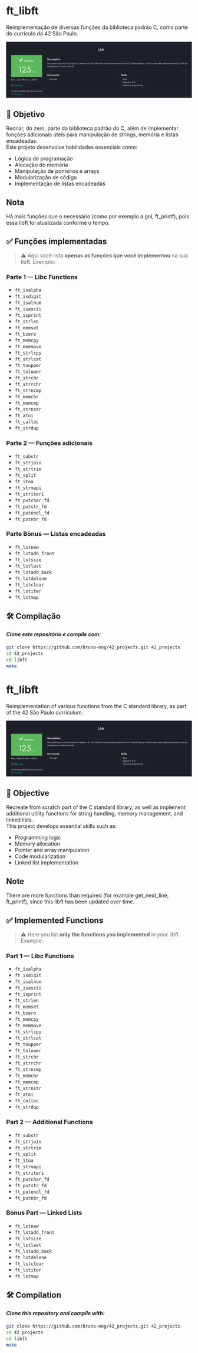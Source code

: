 # ft_libft

Reimplementação de diversas funções da biblioteca padrão C, como parte do currículo da 42 São Paulo.

![nota libft](../images/libft-125.png)

## 📌 Objetivo

Recriar, do zero, parte da biblioteca padrão do C, além de implementar funções adicionais úteis para manipulação de strings, memória e listas encadeadas.  
Este projeto desenvolve habilidades essenciais como:
- Lógica de programação
- Alocação de memória
- Manipulação de ponteiros e arrays
- Modularização de código
- Implementação de listas encadeadas

## Nota
Há mais funções que o necessário (como por exemplo a gnl, ft_printf), pois essa libft foi atualizada conforme o tempo.

## ✅ Funções implementadas

> ⚠️ Aqui você lista **apenas as funções que você implementou** na sua libft. Exemplo:

### Parte 1 — Libc Functions

- `ft_isalpha`
- `ft_isdigit`
- `ft_isalnum`
- `ft_isascii`
- `ft_isprint`
- `ft_strlen`
- `ft_memset`
- `ft_bzero`
- `ft_memcpy`
- `ft_memmove`
- `ft_strlcpy`
- `ft_strlcat`
- `ft_toupper`
- `ft_tolower`
- `ft_strchr`
- `ft_strrchr`
- `ft_strncmp`
- `ft_memchr`
- `ft_memcmp`
- `ft_strnstr`
- `ft_atoi`
- `ft_calloc`
- `ft_strdup`

### Parte 2 — Funções adicionais

- `ft_substr`
- `ft_strjoin`
- `ft_strtrim`
- `ft_split`
- `ft_itoa`
- `ft_strmapi`
- `ft_striteri`
- `ft_putchar_fd`
- `ft_putstr_fd`
- `ft_putendl_fd`
- `ft_putnbr_fd`

### Parte Bônus — Listas encadeadas

- `ft_lstnew`
- `ft_lstadd_front`
- `ft_lstsize`
- `ft_lstlast`
- `ft_lstadd_back`
- `ft_lstdelone`
- `ft_lstclear`
- `ft_lstiter`
- `ft_lstmap`

## 🛠️ Compilação

#### ***Clone este repositório e compile com:***

```bash
git clone https://github.com/Bruno-nog/42_projects.git 42_projects
cd 42_projects
cd libft
make
```

# ft_libft

Reimplementation of various functions from the C standard library, as part of the 42 São Paulo curriculum.

![libft grade](../images/libft-125.png)

## 📌 Objective

Recreate from scratch part of the C standard library, as well as implement additional utility functions for string handling, memory management, and linked lists.  
This project develops essential skills such as:  
- Programming logic  
- Memory allocation  
- Pointer and array manipulation  
- Code modularization  
- Linked list implementation  

## Note
There are more functions than required (for example get_next_line, ft_printf), since this libft has been updated over time.

## ✅ Implemented Functions

> ⚠️ Here you list **only the functions you implemented** in your libft. Example:

### Part 1 — Libc Functions

- `ft_isalpha`  
- `ft_isdigit`  
- `ft_isalnum`  
- `ft_isascii`  
- `ft_isprint`  
- `ft_strlen`  
- `ft_memset`  
- `ft_bzero`  
- `ft_memcpy`  
- `ft_memmove`  
- `ft_strlcpy`  
- `ft_strlcat`  
- `ft_toupper`  
- `ft_tolower`  
- `ft_strchr`  
- `ft_strrchr`  
- `ft_strncmp`  
- `ft_memchr`  
- `ft_memcmp`  
- `ft_strnstr`  
- `ft_atoi`  
- `ft_calloc`  
- `ft_strdup`  

### Part 2 — Additional Functions

- `ft_substr`  
- `ft_strjoin`  
- `ft_strtrim`  
- `ft_split`  
- `ft_itoa`  
- `ft_strmapi`  
- `ft_striteri`  
- `ft_putchar_fd`  
- `ft_putstr_fd`  
- `ft_putendl_fd`  
- `ft_putnbr_fd`  

### Bonus Part — Linked Lists

- `ft_lstnew`  
- `ft_lstadd_front`  
- `ft_lstsize`  
- `ft_lstlast`  
- `ft_lstadd_back`  
- `ft_lstdelone`  
- `ft_lstclear`  
- `ft_lstiter`  
- `ft_lstmap`  

## 🛠️ Compilation

#### ***Clone this repository and compile with:***

```bash
git clone https://github.com/Bruno-nog/42_projects.git 42_projects
cd 42_projects
cd libft
make
